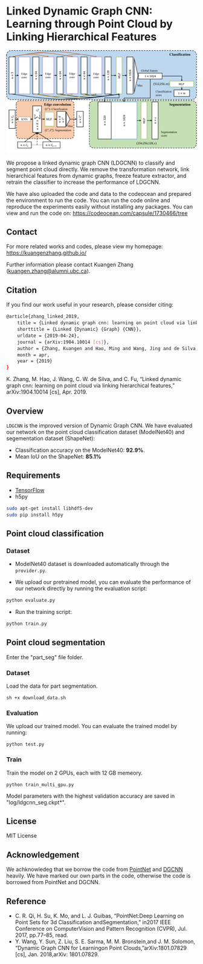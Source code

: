 ﻿# Linked Dynamic Graph CNN: Learning through Point Cloud by Linking Hierarchical Features

<img src='./LDGCNN_architecture.png' width=800>

We propose a linked dynamic graph CNN (LDGCNN) to classify and segment point cloud directly. We remove the transformation network, link hierarchical features from dynamic graphs, freeze feature extractor, and retrain the classifier to increase the performance of LDGCNN.

We have also uploaded the code and data to the codeocean and prepared the environment to run the code. You can run the code online and reproduce the experiments easily without installing any packages. You can view and run the code on: https://codeocean.com/capsule/1730466/tree

## Contact

For more related works and codes, please view my homepage: https://kuangenzhang.github.io/

Further information please contact Kuangen Zhang (kuangen.zhang@alumni.ubc.ca).

## Citation
If you find our work useful in your research, please consider citing:
```bash
@article{zhang_linked_2019,
	title = {Linked dynamic graph cnn: learning on point cloud via linking hierarchical features},
	shorttitle = {Linked {Dynamic} {Graph} {CNN}},
	urldate = {2019-04-24},
	journal = {arXiv:1904.10014 [cs]},
	author = {Zhang, Kuangen and Hao, Ming and Wang, Jing and de Silva, Clarence W. and Fu, Chenglong},
	month = apr,
	year = {2019}
}
```
K. Zhang, M. Hao, J. Wang, C. W. de Silva, and C. Fu, “Linked dynamic graph cnn: learning on point cloud via linking hierarchical features,” arXiv:1904.10014 [cs], Apr. 2019.

## Overview
`LDGCNN` is the improved version of Dynamic Graph CNN. We have evaluated our network on the point cloud classification dataset (ModelNet40) and segementation dataset (ShapeNet):

* Classification accuracy on the ModelNet40: **92.9%**.
* Mean IoU on the ShapeNet: **85.1%**

## Requirements
* [TensorFlow](https://www.tensorflow.org/)
* h5py
```bash
sudo apt-get install libhdf5-dev
sudo pip install h5py
```

## Point cloud classification
### Dataset 

* ModelNet40 dataset is downloaded automatically through the `provider.py`.


* We upload our pretrained model, you can evaluate the performance of our network directly by running the evaluation script:
``` bash
python evaluate.py
```
* Run the training script:
``` bash
python train.py
```

## Point cloud segmentation

Enter the "part_seg" file folder.

### Dataset 
Load the data for part segmentation.
```
sh +x download_data.sh
```

### Evaluation
We upload our trained model. You can evaluate the trained model by running: 
```
python test.py
```

### Train
Train the model on 2 GPUs, each with 12 GB memeory. 
```
python train_multi_gpu.py
```
Model parameters with the highest validation accuracy are saved in "log/ldgcnn_seg.ckpt*".

## License
MIT License

## Acknowledgement
We achknowledeg that we borrow the code from [PointNet](https://github.com/charlesq34/pointnet) and [DGCNN](https://github.com/WangYueFt/dgcnn) heavily. We have marked our own parts in the code, otherwise the code is borrowed from PointNet and DGCNN.

## Reference
* C.  R.  Qi,  H.  Su,  K.  Mo,  and  L.  J.  Guibas,  “PointNet:Deep  Learning  on  Point  Sets  for  3d  Classification  andSegmentation,”  in2017  IEEE  Conference  on  ComputerVision  and  Pattern  Recognition  (CVPR),  Jul.  2017,  pp.77–85, read.
* Y. Wang, Y. Sun, Z. Liu, S. E. Sarma, M. M. Bronstein,and J. M. Solomon, “Dynamic Graph CNN for Learningon  Point  Clouds,”arXiv:1801.07829  [cs],  Jan.  2018,arXiv: 1801.07829.
